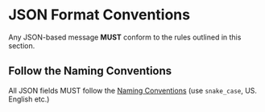 # JSON Format Conventions
Any JSON-based message **MUST** conform to the rules outlined in this section.


## Follow the Naming Conventions
All JSON fields MUST follow the [Naming Conventions]() (use `snake_case`, US. English etc.)